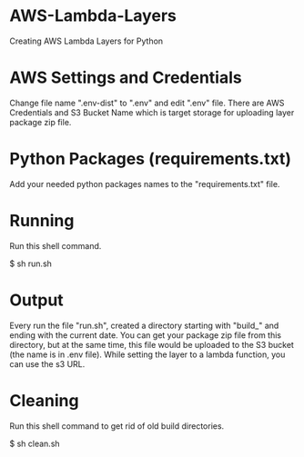 # AWS-Lambda-Layers
Creating AWS Lambda Layers for Python

# AWS Settings and Credentials
Change file name ".env-dist" to ".env" and edit ".env" file.
There are AWS Credentials and S3 Bucket Name which is target storage for uploading layer package zip file. 

# Python Packages (requirements.txt)
Add your needed python packages names to the "requirements.txt" file.

# Running
Run this shell command.

$ sh run.sh

# Output
Every run the file "run.sh",  created a directory starting with "build_" and ending with the current date. You can get your package zip file from this directory, but at the same time, this file would be uploaded to the S3 bucket (the name is in .env file). While setting the layer to a lambda function, you can use the s3 URL.

# Cleaning
Run this shell command to get rid of old build directories.

$ sh clean.sh
